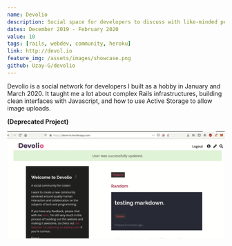 ```yaml
---
name: Devolio
description: Social space for developers to discuss with like-minded people and share their creations.
dates: December 2019 - February 2020
value: 10
tags: [rails, webdev, community, heroku]
link: http://devol.io
feature_img: /assets/images/showcase.png
github: Uzay-G/devolio
---
```


Devolio is a social network for developers I built as a hobby in January and March 2020. It taught me a lot about complex Rails infrastructures, building clean interfaces with Javascript, and how to use Active Storage to allow image uploads.

**(Deprecated Project)**

![devolio demo](/assets/images/devolio.gif)

